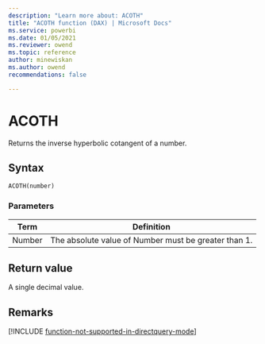 ```yaml
---
description: "Learn more about: ACOTH"
title: "ACOTH function (DAX) | Microsoft Docs"
ms.service: powerbi 
ms.date: 01/05/2021
ms.reviewer: owend
ms.topic: reference
author: minewiskan
ms.author: owend 
recommendations: false

---
```

# ACOTH

Returns the inverse hyperbolic cotangent of a number.
  
## Syntax  
  
```dax
ACOTH(number)  
```
  
### Parameters  
  
|Term|Definition|  
|--------|--------------|  
|Number|The absolute value of Number must be greater than 1.|  
  
## Return value

A single decimal value.  

## Remarks

[!INCLUDE [function-not-supported-in-directquery-mode](includes/function-not-supported-in-directquery-mode.md)]

